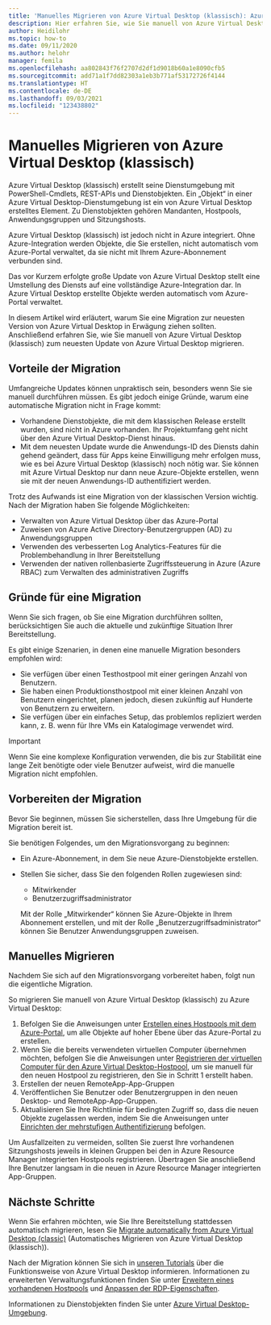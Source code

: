 ```yaml
---
title: 'Manuelles Migrieren von Azure Virtual Desktop (klassisch): Azure'
description: Hier erfahren Sie, wie Sie manuell von Azure Virtual Desktop (klassisch) zu Azure Virtual Desktop migrieren.
author: Heidilohr
ms.topic: how-to
ms.date: 09/11/2020
ms.author: helohr
manager: femila
ms.openlocfilehash: aa802843f76f2707d2df1d9018b60a1e8090cfb5
ms.sourcegitcommit: add71a1f7dd82303a1eb3b771af53172726f4144
ms.translationtype: HT
ms.contentlocale: de-DE
ms.lasthandoff: 09/03/2021
ms.locfileid: "123438802"
---
```

# <a name="migrate-manually-from-azure-virtual-desktop-classic"></a>Manuelles Migrieren von Azure Virtual Desktop (klassisch)

Azure Virtual Desktop (klassisch) erstellt seine Dienstumgebung mit PowerShell-Cmdlets, REST-APIs und Dienstobjekten. Ein „Objekt“ in einer Azure Virtual Desktop-Dienstumgebung ist ein von Azure Virtual Desktop erstelltes Element. Zu Dienstobjekten gehören Mandanten, Hostpools, Anwendungsgruppen und Sitzungshosts.

Azure Virtual Desktop (klassisch) ist jedoch nicht in Azure integriert. Ohne Azure-Integration werden Objekte, die Sie erstellen, nicht automatisch vom Azure-Portal verwaltet, da sie nicht mit Ihrem Azure-Abonnement verbunden sind.

Das vor Kurzem erfolgte große Update von Azure Virtual Desktop stellt eine Umstellung des Diensts auf eine vollständige Azure-Integration dar. In Azure Virtual Desktop erstellte Objekte werden automatisch vom Azure-Portal verwaltet.

In diesem Artikel wird erläutert, warum Sie eine Migration zur neuesten Version von Azure Virtual Desktop in Erwägung ziehen sollten. Anschließend erfahren Sie, wie Sie manuell von Azure Virtual Desktop (klassisch) zum neuesten Update von Azure Virtual Desktop migrieren.

## <a name="why-migrate"></a>Vorteile der Migration

Umfangreiche Updates können unpraktisch sein, besonders wenn Sie sie manuell durchführen müssen. Es gibt jedoch einige Gründe, warum eine automatische Migration nicht in Frage kommt:

- Vorhandene Dienstobjekte, die mit dem klassischen Release erstellt wurden, sind nicht in Azure vorhanden. Ihr Projektumfang geht nicht über den Azure Virtual Desktop-Dienst hinaus.
- Mit dem neuesten Update wurde die Anwendungs-ID des Diensts dahin gehend geändert, dass für Apps keine Einwilligung mehr erfolgen muss, wie es bei Azure Virtual Desktop (klassisch) noch nötig war. Sie können mit Azure Virtual Desktop nur dann neue Azure-Objekte erstellen, wenn sie mit der neuen Anwendungs-ID authentifiziert werden.

Trotz des Aufwands ist eine Migration von der klassischen Version wichtig. Nach der Migration haben Sie folgende Möglichkeiten:

- Verwalten von Azure Virtual Desktop über das Azure-Portal
- Zuweisen von Azure Active Directory-Benutzergruppen (AD) zu Anwendungsgruppen
- Verwenden des verbesserten Log Analytics-Features für die Problembehandlung in Ihrer Bereitstellung
- Verwenden der nativen rollenbasierte Zugriffssteuerung in Azure (Azure RBAC) zum Verwalten des administrativen Zugriffs

## <a name="when-should-i-migrate"></a>Gründe für eine Migration

Wenn Sie sich fragen, ob Sie eine Migration durchführen sollten, berücksichtigen Sie auch die aktuelle und zukünftige Situation Ihrer Bereitstellung.

Es gibt einige Szenarien, in denen eine manuelle Migration besonders empfohlen wird:

- Sie verfügen über einen Testhostpool mit einer geringen Anzahl von Benutzern.
- Sie haben einen Produktionsthostpool mit einer kleinen Anzahl von Benutzern eingerichtet, planen jedoch, diesen zukünftig auf Hunderte von Benutzern zu erweitern.
- Sie verfügen über ein einfaches Setup, das problemlos repliziert werden kann, z. B. wenn für Ihre VMs ein Katalogimage verwendet wird.

> [!IMPORTANT]
> Wenn Sie eine komplexe Konfiguration verwenden, die bis zur Stabilität eine lange Zeit benötigte oder viele Benutzer aufweist, wird die manuelle Migration nicht empfohlen.

## <a name="prepare-for-migration"></a>Vorbereiten der Migration

Bevor Sie beginnen, müssen Sie sicherstellen, dass Ihre Umgebung für die Migration bereit ist.

Sie benötigen Folgendes, um den Migrationsvorgang zu beginnen:

- Ein Azure-Abonnement, in dem Sie neue Azure-Dienstobjekte erstellen.
- Stellen Sie sicher, dass Sie den folgenden Rollen zugewiesen sind:
    
    - Mitwirkender
    - Benutzerzugriffsadministrator
    
    Mit der Rolle „Mitwirkender“ können Sie Azure-Objekte in Ihrem Abonnement erstellen, und mit der Rolle „Benutzerzugriffsadministrator“ können Sie Benutzer Anwendungsgruppen zuweisen.

## <a name="how-to-migrate-manually"></a>Manuelles Migrieren

Nachdem Sie sich auf den Migrationsvorgang vorbereitet haben, folgt nun die eigentliche Migration.

So migrieren Sie manuell von Azure Virtual Desktop (klassisch) zu Azure Virtual Desktop:

1. Befolgen Sie die Anweisungen unter [Erstellen eines Hostpools mit dem Azure-Portal](create-host-pools-azure-marketplace.md), um alle Objekte auf hoher Ebene über das Azure-Portal zu erstellen.
2. Wenn Sie die bereits verwendeten virtuellen Computer übernehmen möchten, befolgen Sie die Anweisungen unter [Registrieren der virtuellen Computer für den Azure Virtual Desktop-Hostpool](create-host-pools-powershell.md#register-the-virtual-machines-to-the-azure-virtual-desktop-host-pool), um sie manuell für den neuen Hostpool zu registrieren, den Sie in Schritt 1 erstellt haben.
3. Erstellen der neuen RemoteApp-App-Gruppen
4. Veröffentlichen Sie Benutzer oder Benutzergruppen in den neuen Desktop- und RemoteApp-App-Gruppen.
5. Aktualisieren Sie Ihre Richtlinie für bedingten Zugriff so, dass die neuen Objekte zugelassen werden, indem Sie die Anweisungen unter [Einrichten der mehrstufigen Authentifizierung](set-up-mfa.md) befolgen.

Um Ausfallzeiten zu vermeiden, sollten Sie zuerst Ihre vorhandenen Sitzungshosts jeweils in kleinen Gruppen bei den in Azure Resource Manager integrierten Hostpools registrieren. Übertragen Sie anschließend Ihre Benutzer langsam in die neuen in Azure Resource Manager integrierten App-Gruppen.

## <a name="next-steps"></a>Nächste Schritte

Wenn Sie erfahren möchten, wie Sie Ihre Bereitstellung stattdessen automatisch migrieren, lesen Sie [Migrate automatically from Azure Virtual Desktop (classic)](automatic-migration.md) (Automatisches Migrieren von Azure Virtual Desktop (klassisch)).

Nach der Migration können Sie sich in [unseren Tutorials](create-host-pools-azure-marketplace.md) über die Funktionsweise von Azure Virtual Desktop informieren. Informationen zu erweiterten Verwaltungsfunktionen finden Sie unter [Erweitern eines vorhandenen Hostpools](expand-existing-host-pool.md) und [Anpassen der RDP-Eigenschaften](customize-rdp-properties.md).

Informationen zu Dienstobjekten finden Sie unter [Azure Virtual Desktop-Umgebung](environment-setup.md).
